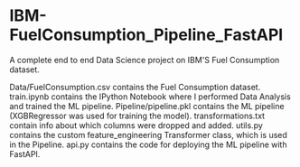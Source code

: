 # IBM-FuelConsumption_Pipeline_FastAPI
A complete end to end Data Science project on IBM'S Fuel Consumption dataset.

Data/FuelConsumption.csv contains the Fuel Consumption dataset.
train.ipynb contains the IPython Notebook where I performed Data Analysis and trained the ML pipeline.
Pipeline/pipeline.pkl contains the ML pipeline (XGBRegressor was used for training the model).
transformations.txt contain info about which columns were dropped and added.
utils.py contains the custom feature_engineering Transformer class, which is used in the Pipeline.
api.py contains the code for deploying the ML pipeline with FastAPI.

